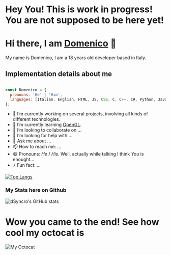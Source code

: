 # Hey You! This is work in progress! You are not supposed to be here yet!

# Hi there, I am [Domenico](https://github.com/dSyncro/) 👋

My name is Domenico, I am a 18 years old developer based in Italy.

## Implementation details about me

```js

const Domenico = {
  pronouns: 'He' | 'Him',
  languages: [Italian, English, HTML, JS, CSS, C, C++, C#, Python, Java],
};

```

* 🔭 I’m currently working on several projects, involving all kinds of different technologies.
* 🌱 I’m currently learning [OpenGL](https://www.opengl.org/).
* 👯 I’m looking to collaborate on ...
* 🤔 I’m looking for help with ...
* 💬 Ask me about ...
* 📫 How to reach me: ...
* 😄 Pronouns: *He* / *His*. Well, actually while talking I think *You* is enought...
* ⚡ Fun fact: ...

[![Top Langs](https://github-readme-stats.vercel.app/api/top-langs/?username=dSyncro&layout=compact)](https://github.com/dSyncro/github-readme-stats)

### My Stats here on Github

![dSyncro's GitHub stats](https://github-readme-stats.vercel.app/api?username=dSyncro&show_icons=true&theme=dracula&hide=stars,issues)


# Wow you came to the end! See how cool my octocat is
![My Octocat](https://octocat-generator-assets.githubusercontent.com/my-octocat-1611837156572.png)
